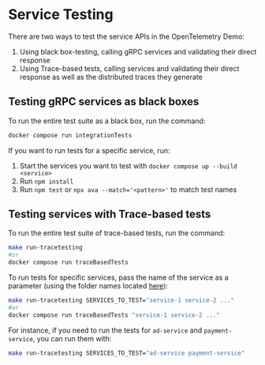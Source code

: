# Service Testing

There are two ways to test the service APIs in the OpenTelemetry Demo:

1. Using black box-testing, calling gRPC services
and validating their direct response
2. Using Trace-based tests, calling services
and validating their direct response as well as the distributed traces they generate

## Testing gRPC services as black boxes

To run the entire test suite as a black box, run the command:

```sh
docker compose run integrationTests
```

If you want to run tests for a specific service, run:

1. Start the services you want to test with `docker compose up --build <service>`
2. Run `npm install`
3. Run `npm test` or `npx ava --match='<pattern>'` to match test names

## Testing services with Trace-based tests

To run the entire test suite of trace-based tests, run the command:

```sh
make run-tracetesting
#or
docker compose run traceBasedTests
```

To run tests for specific services, pass the name of the service as a
parameter (using the folder names located [here](./tracetesting/)):

```sh
make run-tracetesting SERVICES_TO_TEST="service-1 service-2 ..."
#or
docker compose run traceBasedTests "service-1 service-2 ..."
```

For instance, if you need to run the tests for `ad-service` and
`payment-service`, you can run them with:

```sh
make run-tracetesting SERVICES_TO_TEST="ad-service payment-service"
```
